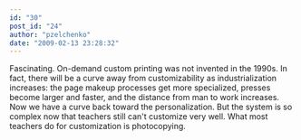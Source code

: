 ```yaml
---
id: "30"
post_id: "24"
author: "pzelchenko"
date: "2009-02-13 23:28:32"
---
```

Fascinating. On-demand custom printing was not invented in the 1990s. In fact, there will be a curve away from customizability as industrialization increases: the page makeup processes get more specialized, presses become larger and faster, and the distance from man to work increases. Now we have a curve back toward the personalization. But the system is so complex now that teachers still can't customize very well. What most teachers do for customization is photocopying.

